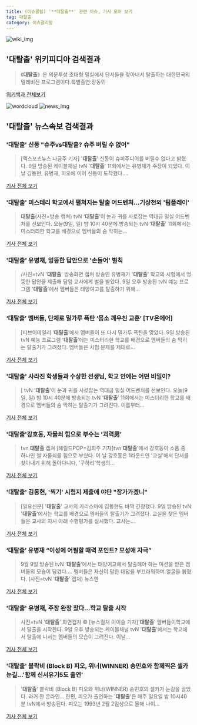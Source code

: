 ```yaml
---
title: (이슈클립) '**대탈출**' 관련 이슈, 기사 모아 보기
tag: 대탈출
category: 이슈클리핑
---
```

![wiki_img](https://user-images.githubusercontent.com/42597476/44503234-41136a80-a6d0-11e8-9071-6fc6418eafe4.png)
## **'**대탈출**'** 위키피디아 검색결과
>《**대탈출**》은 의문투성 초대형 밀실에서 단서들을 찾아내서 탈출하는 대한민국의 텔레비전 프로그램이다.특별출연:장동민

<a href="https://ko.wikipedia.org/wiki/대탈출" target="_blank">위키백과 전체보기</a>

![wordcloud](https://s3.ap-northeast-2.amazonaws.com/lyrics101-wordcloud/2018-09-09-1536504040.png)
![news_img](https://user-images.githubusercontent.com/42597476/44507050-1206f400-a6e4-11e8-8d98-7ffbfebb353f.png)
## **'**대탈출**'** 뉴스속보 검색결과
### '**대탈출**' 신동 "슈주vs**대탈출**? 슈주 버릴 수 없어"

>[엑스포츠뉴스 나금주 기자] '**대탈출**' 신동이 슈퍼주니어를 버릴수 없다고 밝혔다. 9일 방송된 케이블채널 tvN '**대탈출**' 11회에서는 유병재가 주장이 되었다.   이날 김동현, 유병재, 피오에 이어 신동이 도착했다....

<a href="http://www.xportsnews.com/?ac=article_view&entry_id=1017392" target="_blank">기사 전체 보기</a>

### '**대탈출**' 미스테리 학교에서 펼쳐지는 탈출 어드벤처…기상천외 '팀플레이'

>**대탈출**(사진=방송 캡쳐) tvN ‘**대탈출**’이 눈과 귀를 사로잡는 역대급 밀실 어드벤처를 선보인다. 오늘(9일, 일) 밤 10시 40분에 방송되는 tvN ‘**대탈출**’ 11회에서는 미스터리한 학교를 배경으로 멤버들의 숨 막히는...

<a href="http://news.hankyung.com/article/201809096047I" target="_blank">기사 전체 보기</a>

### '**대탈출**' 유병재, 엉뚱한 답안으로 '손들어' 벌칙

>/사진=tvN '**대탈출**' 방송화면 캡처 방송인 유병재가 '**대탈출**' 학교의 시험에서 엉뚱한 답안을 제출해 담임 교사에게 벌을 받았다. 9일 오후 방송된 tvN 예능 프로그램 '**대탈출**'에서 멤버들은 태양여고를 탈출하기 위해...

<a href="http://star.mt.co.kr/stview.php?no=2018090923330836161" target="_blank">기사 전체 보기</a>

### ‘**대탈출**’ 멤버들, 단체로 밀가루 폭탄 ‘몸소 깨우친 교훈’ [TV온에어]

>[티브이데일리 ‘**대탈출**’에서 멤버들이 또 다시 밀가루 폭탄을 맞았다. 9일 방송된 tvN 예능 프로그램 ‘**대탈출**’에는 미스터리한 학교를 배경으로 멤버들의 숨 막히는 탈출기가 그려졌다. 멤버들은 시험 문제를 제대로...

<a href="http://tvdaily.asiae.co.kr/read.php3?aid=15365036611393461019" target="_blank">기사 전체 보기</a>

### '**대탈출**' 사라진 학생들과 수상한 선생님, 학교 안에는 어떤 비밀이?

>[ tvN ‘**대탈출**’이 눈과 귀를 사로잡는 역대급 밀실 어드벤처를 선보인다. 오늘(9일, 일) 밤 10시 40분에 방송되는 tvN ‘**대탈출**’ 11회에서는 미스터리한 학교를 배경으로 멤버들의 숨 막히는 탈출기가 그려진다. 이름부터...

<a href="http://www.mydaily.co.kr/new_yk/html/read.php?newsid=201809090912993580&ext=na" target="_blank">기사 전체 보기</a>

### '**대탈출**'강호동, 자물쇠 힘으로 부수는 '괴력男'

>tvn **대탈출** 캡쳐 [헤럴드POP=김희주 기자]tvn'**대탈출**'에서 강호동이 소품 중 하나인 철 자물쇠를 힘으로 부쉈다. 이 날 강호동은 1라운드인 '교실'에서 단서를 찾아내기 위해 돌아다니다, '구하리'학생의...

<a href="http://biz.heraldcorp.com/view.php?ud=201809092326241164561_1" target="_blank">기사 전체 보기</a>

### '**대탈출**' 김동현, '찍기' 시험지 제출에 야단 "장가가겠니"

>[일요신문] '**대탈출**' 교사의 카리스마에 김동현도 바짝 긴장했다. 9일 방송된 tvN '**대탈출**'에서는 학교를 배경으로 멤버들의 탈출기가 그려졌다. 교실을 찾은 멤버들은 교사의 지시 아래 수행평가를 실시했다. 교사는...

<a href="http://ilyo.co.kr/?ac=article_view&entry_id=309321" target="_blank">기사 전체 보기</a>

### ‘**대탈출**’ 유병재 “이성에 어필할 매력 포인트? 모성애 자극”

>9월 9일 방송된 tvN ‘**대탈출**’에서는 태양여고에서 탈출해야 하는 미션을 받은 멤버들의 모습이 담겼다.... 멤버들은 자신이 말한 대답을 부끄러워하며 얼굴을 붉혔다. (사진=tvN ‘**대탈출**’ 캡처) 뉴스엔

<a href="http://www.newsen.com/news_view.php?uid=201809092234231110" target="_blank">기사 전체 보기</a>

### '**대탈출**' 유병재, 주장 완장 찼다…학교 탈출 시작

>사진=tvN '**대탈출**' 화면캡처     © [뉴스컬처 이이슬 기자]'**대탈출**' 멤버들이학교에서 탈출을 시작한다. 9일 오후 방송되는 케이블채널 tvN '**대탈출**'에서는 학교에서 탈출에 나서는 멤버들의 모습이 그려진다. 이날...

<a href="http://www.newsculture.tv/sub_read.html?uid=141425&section=sc155" target="_blank">기사 전체 보기</a>

### '**대탈출**' 블락비 (Block B) 피오, 위너(WINNER) 송민호와 함께찍은 셀카 눈길…'함께 신서유기5도 출연'

>'**대탈출**' 블락비 (Block B) 피오와 위너(WINNER) 송민호의 셀카가 눈길을 끌었다. 과거 한 온라인... 한편, 피오가 출연하는 '**대탈출**'은 매주 일요일 밤 10시40분 tvN에서 방송된다. 피오는 1993년 2월 2일생으로 올해 나이...

<a href="http://www.topstarnews.net/news/articleView.html?idxno=478658" target="_blank">기사 전체 보기</a>


